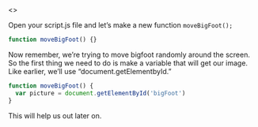 <<One column text>>

Open your script.js file and let’s make a new function `moveBigFoot();`

```javascript
function moveBigFoot() {}
```

Now remember, we’re trying to move bigfoot randomly around the screen. So the first thing we need to do is make a variable that will get our image. Like earlier, we’ll use “document.getElementbyId.”

```javascript
function moveBigFoot() {
  var picture = document.getElementById('bigFoot')
}
```

This will help us out later on.

